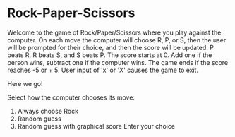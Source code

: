 # Rock-Paper-Scissors
Welcome to the game of Rock/Paper/Scissors where you play against
the computer.  On each move the computer will choose R, P, or S, then
the user will be prompted for their choice, and then the score will
be updated.  P beats R, R beats S, and S beats P. The score starts
at 0.  Add one if the person wins, subtract one if the computer wins.
The game ends if the score reaches -5 or + 5.
User input of 'x' or 'X' causes the game to exit.

Here we go!

Select how the computer chooses its move:
1. Always choose Rock
2. Random guess
3. Random guess with graphical score
Enter your choice
